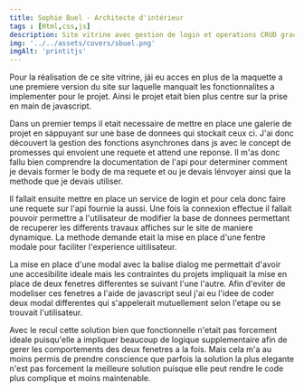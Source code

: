 ```yaml
--- 
title: Sophie Buel - Architecte d'intérieur  
tags : [Html,css,js]
description: Site vitrine avec gestion de login et operations CRUD grace a js
img: '../../assets/covers/sbuel.png'
imgAlt: 'printitjs'
---
```




Pour la réalisation de ce site vitrine, jái eu acces en plus de la maquette a une premiere version du site sur laquelle manquait les fonctionnalites a implementer pour le projet. Ainsi le projet etait bien plus centre sur la prise en main de javascript.

Dans un premier temps il etait necessaire de mettre en place une galerie de projet en sáppuyant sur une base de donnees qui stockait ceux ci. J'ai donc découvert la gestion des fonctions asynchrones dans js avec le concept de promesses qui envoient une requete et attend une reponse. Il m'as donc fallu bien comprendre la documentation de l'api pour determiner comment je devais former le body de ma requete et ou je devais lénvoyer ainsi que la methode que je devais utiliser.

Il fallait ensuite mettre en place un service de login et pour cela donc faire une requete sur l'api fournie la aussi. 
Une fois la connexion effectue il fallait pouvoir permettre a l'utilisateur de modifier la base de donnees permettant de recuperer  les differents travaux affiches sur le site de maniere dynamique. La methode demande etait la mise en place d'une fentre modale pour faciliter l'experience uitilisateur.

La mise en place d'une modal avec la balise dialog me permettait d'avoir une accesibilite ideale mais les contraintes du projets impliquait la mise en place de deux fenetres differentes se suivant l'une l'autre. Afin d'eviter de modeliser ces fenetres a l'aide de javascript seul j'ai eu l'idee de coder deux modal differentes qui s'appelerait mutuellement selon l'etape ou se trouvait l'utilisateur.

Avec le recul cette solution bien que fonctionnelle n'etait pas forcement ideale puisqu'elle a impliquer beaucoup de logique supplementaire afin de gerer les comportements des deux fenetres a la fois. Mais cela m'a au moins permis de prendre conscience que parfois la solution la plus elegante n'est pas forcement la meilleure solution puisque elle peut rendre le code plus complique et moins maintenable.

